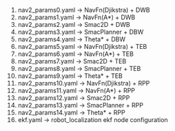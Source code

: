 1. nav2_params0.yaml -> NavFn(Djikstra) + DWB
2. nav2_params1.yaml -> NavFn(A*) + DWB
3. nav2_params2.yaml -> Smac2D + DWB
4. nav2_params3.yaml -> SmacPlanner + DBW
5. nav2_params4.yaml -> Theta* + DBW
6. nav2_params5.yaml -> NavFn(Djikstra) + TEB
7. nav2_params6.yaml -> NavFn(A*) + TEB
8. nav2_params7.yaml -> Smac2D + TEB
9. nav2_params8.yaml -> SmacPlanner + TEB
10. nav2_params9.yaml -> Theta* + TEB
11. nav2_params10.yaml -> NavFn(Djikstra) + RPP
12. nav2_params11.yaml -> NavFn(A*) + RPP
13. nav2_params12.yaml -> Smac2D + RPP
14. nav2_params13.yaml -> SmacPlanner + RPP
15. nav2_params14.yaml -> Theta* + RPP
16. ekf.yaml -> robot_localization ekf node configuration